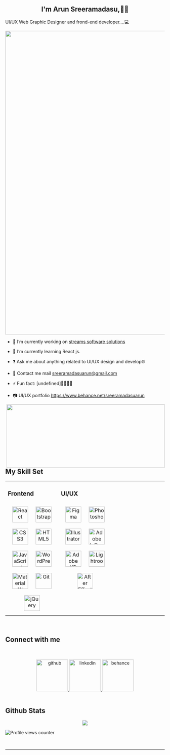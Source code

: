 ## <div align="center">I'm Arun Sreeramadasu,🧑‍💻
UI/UX Web Graphic Designer and frond-end developer....💻</div>  
  

<div align="center">
<img src="https://mir-s3-cdn-cf.behance.net/project_modules/max_1200/98889e164499655.63f797012d3ea.gif" align="center" style="width: 100vw" />
</div>  
  

- 🔭 I’m currently working on [streams software solutions](https://streamsss.com/)  
  

- 🌱 I’m currently learning React js.  
  

- ❓ Ask me about anything related to UI/UX design and develop🌐  


- 📨 Contact me mail sreeramadasuarun@gmail.com  
  

- ⚡ Fun fact: [undefined]🙊🙊🙊🙊  
  
  
- 📷 UI/UX portfolio https://www.behance.net/sreeramadasuarun

<div align="right">
<img src="https://media.tenor.com/Zco-fadJri4AAAAd/code-matrix.gif" align="right" height="200" width="500" />
</div>  
  

<br/>  
<br/>  
<br/>  
<br/>  
<br/>  
<br/>
<br/> 

## My Skill Set  
<table><tr><td valign="top" width="33%">



### Frontend  
<div align="center">  
<a href="https://reactjs.org/" target="_blank"><img style="margin: 10px" src="https://profilinator.rishav.dev/skills-assets/react-original-wordmark.svg" alt="React" height="50" /></a>  
<a href="https://getbootstrap.com/docs/3.4/javascript/" target="_blank"><img style="margin: 10px" src="https://profilinator.rishav.dev/skills-assets/bootstrap-plain.svg" alt="Bootstrap" height="50" /></a>  
<a href="https://www.w3schools.com/css/" target="_blank"><img style="margin: 10px" src="https://profilinator.rishav.dev/skills-assets/css3-original-wordmark.svg" alt="CSS3" height="50" /></a>  
<a href="https://en.wikipedia.org/wiki/HTML5" target="_blank"><img style="margin: 10px" src="https://profilinator.rishav.dev/skills-assets/html5-original-wordmark.svg" alt="HTML5" height="50" /></a>  
<a href="https://www.javascript.com/" target="_blank"><img style="margin: 10px" src="https://profilinator.rishav.dev/skills-assets/javascript-original.svg" alt="JavaScript" height="50" /></a>  
<a href="https://wordpress.com/" target="_blank"><img style="margin: 10px" src="https://profilinator.rishav.dev/skills-assets/wordpress.png" alt="WordPress" height="50" /></a>  
<a href="https://mui.com/" target="_blank"><img style="margin: 10px" src="https://profilinator.rishav.dev/skills-assets/mui.png" alt="Material UI" height="50" /></a>  
<a href="https://github.com/" target="_blank"><img style="margin: 10px" src="https://profilinator.rishav.dev/skills-assets/git-scm-icon.svg" alt="Git" height="50" /></a>  
<a href="https://jquery.com/" target="_blank"><img style="margin: 10px" src="https://profilinator.rishav.dev/skills-assets/jquery.png" alt="jQuery" height="50" /></a>  
</div>

</td><td valign="top" width="33%">



### UI/UX  
<div align="center">  
<a href="https://www.figma.com/" target="_blank"><img style="margin: 10px" src="https://profilinator.rishav.dev/skills-assets/figma-icon.svg" alt="Figma" height="50" /></a>  
<a href="https://www.adobe.com/in/products/photoshop.html" target="_blank"><img style="margin: 10px" src="https://profilinator.rishav.dev/skills-assets/photoshop-plain.svg" alt="Photoshop" height="50" /></a>  
<a href="https://www.adobe.com/in/products/illustrator.html" target="_blank"><img style="margin: 10px" src="https://profilinator.rishav.dev/skills-assets/adobe_illustrator-icon.svg" alt="Illustrator" height="50" /></a>  
<a href="https://www.adobe.com/in/products/indesign.html" target="_blank"><img style="margin: 10px" src="https://profilinator.rishav.dev/skills-assets/adobeindesign.svg" alt="Adobe InDesign" height="50" /></a>  
<a href="https://www.adobe.com/in/products/xd.html" target="_blank"><img style="margin: 10px" src="https://profilinator.rishav.dev/skills-assets/adobexd.png" alt="Adobe XD" height="50" /></a>  
<a href="https://www.adobe.com/products/photoshop-lightroom.html" target="_blank"><img style="margin: 10px" src="https://profilinator.rishav.dev/skills-assets/lightroom.png" alt="Lightroom" height="50" /></a>  
<a href="https://www.adobe.com/in/products/aftereffects.html" target="_blank"><img style="margin: 10px" src="https://profilinator.rishav.dev/skills-assets/aftereffects.png" alt="After Effects" height="50" /></a>  
</div>

</td><td valign="top" width="33%">



</td></tr></table>  

<br/>  


## Connect with me  
<br/>
<br/>
<div align="center">
<a href="https://github.com/https://github.com/sreeramadasuarun" target="_blank">
<img src=https://cdn-icons-png.flaticon.com/512/2111/2111288.png alt=github style=" width:100px;" />
</a>
<a href="https://linkedin.com/in/https://www.linkedin.com/in/sreeramadasu-arun-7171621b7/" target="_blank">
<img src=https://cdn-icons-png.flaticon.com/512/2111/2111368.png alt=linkedin style="width:100px;" />
</a>
<a href="https://www.behance.net/https://www.behance.net/sreeramadasuarun" target="_blank">
<img src=https://cdn-icons-png.flaticon.com/512/2111/2111258.png alt=behance style=" width:100px;" />
</a>  
</div>  
  

<br/>  


## Github Stats  
<div align="center"><img src="https://github-readme-stats.vercel.app/api?username=sreeramadasuarun&show_icons=true&count_private=true&hide_border=true" align="center" /></div>  

![Profile views counter](https://komarev.com/ghpvc/?username=sreeramadasuarun&&style=flat-square)  
  

<br/>  


----
